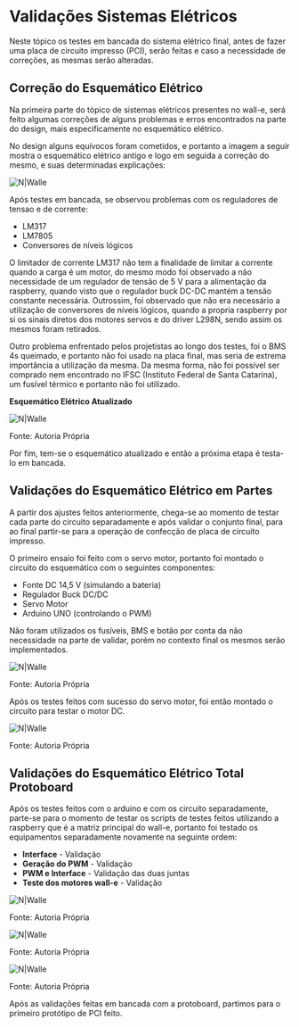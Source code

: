 # Validações Sistemas Elétricos

Neste tópico os testes em bancada do sistema elétrico final, antes de fazer uma placa de circuito impresso (PCI), serão feitas e caso a necessidade de correções, as mesmas serão alteradas.

## Correção do Esquemático Elétrico
Na primeira parte do tópico de sistemas elétricos presentes no wall-e, será feito algumas correções de alguns problemas e erros encontrados na parte do design, mais especificamente no esquemático elétrico.

No design alguns equívocos foram cometidos, e portanto a imagem a seguir mostra o esquemático elétrico antigo e logo em seguida a correção do mesmo, e suas determinadas explicações:

![N|Walle](img/esquematico_antigo.png)


Após testes em bancada, se observou problemas com os reguladores de tensao e de corrente:
- LM317 
- LM7805
- Conversores de níveis lógicos

O limitador de corrente LM317 não tem a finalidade de limitar a corrente quando a carga é um motor, do mesmo modo foi observado a não necessidade de um regulador de tensão de 5 V para a alimentação da raspberry, quando visto que o regulador buck DC-DC mantém a tensão constante necessária.
Outrossim, foi observado que não era necessário a utilização de conversores de níveis lógicos, quando a propria raspberry por si os sinais diretos dos motores servos e do driver L298N, sendo assim os mesmos foram retirados.

Outro problema enfrentado pelos projetistas ao longo dos testes, foi o BMS 4s queimado, e portanto não foi usado na placa final, mas seria de extrema importância a utilização da mesma.
Da mesma forma, não foi possível ser comprado nem encontrado no IFSC (Instituto Federal de Santa Catarina), um fusível térmico e portanto não foi utilizado.

**Esquemático Elétrico Atualizado**

![N|Walle](img/esquematico_atualizado.png)

Fonte: Autoria Própria

Por fim, tem-se o esquemático atualizado e então a próxima etapa é testa-lo em bancada.


## Validações do Esquemático Elétrico em Partes

A partir dos ajustes feitos anteriormente, chega-se ao momento de testar cada parte do circuito separadamente e após validar o conjunto final, para ao final partir-se para a operação de confecção de placa de circuito impresso.

O primeiro ensaio foi feito com o servo motor, portanto foi montado o circuito do esquemático com o seguintes componentes:

- Fonte DC 14,5 V (simulando a bateria)
- Regulador Buck DC/DC
- Servo Motor 
- Arduino UNO (controlando o PWM)

Não foram utilizados os fusíveis, BMS e botão por conta da não necessidade na parte de validar, porém no contexto final os mesmos serão implementados.


![N|Walle](img/servomotor_validacao.png)

Fonte: Autoria Própria

Após os testes feitos com sucesso do servo motor, foi então montado o circuito para testar o motor DC.

![N|Walle](img/motorpasso_validacao.png)

Fonte: Autoria Própria


## Validações do Esquemático Elétrico Total Protoboard

Após os testes feitos com o arduino e com os circuito separadamente, parte-se para o momento de testar os scripts de testes feitos utilizando a raspberry que é a matriz principal do wall-e, portanto foi testado os equipamentos separadamente novamente na seguinte ordem:

* **Interface** - Validação
* **Geração do PWM** - Validação
* **PWM e Interface** - Validação das duas juntas
* **Teste dos motores wall-e** - Validação


![N|Walle](img/pwm_interface.png)

Fonte: Autoria Própria

![N|Walle](img/teste_pwm.png)

Fonte: Autoria Própria

![N|Walle](img/walle_teste_motores.png)

Fonte: Autoria Própria


Após as validações feitas em bancada com a protoboard, partimos para o primeiro protótipo de PCI feito.



